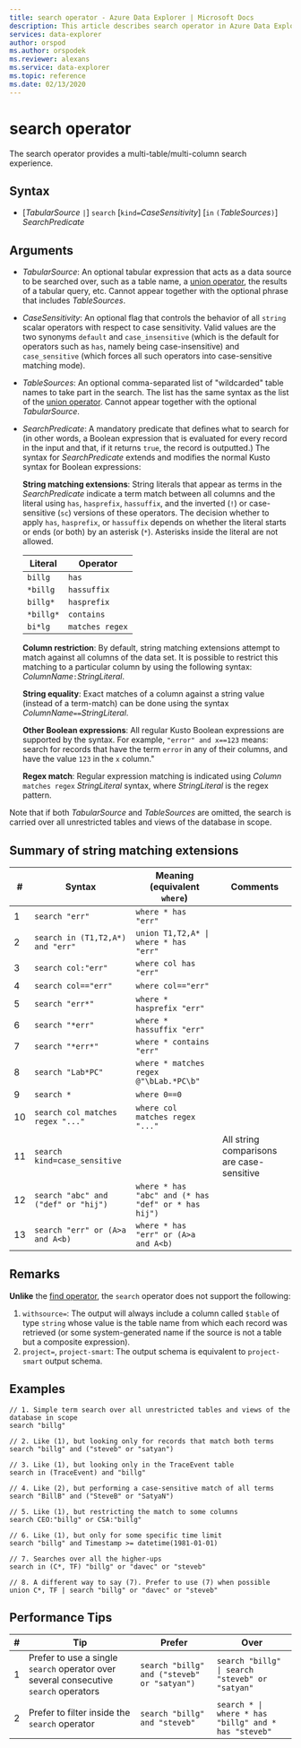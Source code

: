 ```yaml
---
title: search operator - Azure Data Explorer | Microsoft Docs
description: This article describes search operator in Azure Data Explorer.
services: data-explorer
author: orspod
ms.author: orspodek
ms.reviewer: alexans
ms.service: data-explorer
ms.topic: reference
ms.date: 02/13/2020
---
```

# search operator

The search operator provides a multi-table/multi-column search experience.

## Syntax

* [*TabularSource* `|`] `search` [`kind=`*CaseSensitivity*] [`in` `(`*TableSources*`)`] *SearchPredicate*

## Arguments

* *TabularSource*: An optional tabular expression that acts as a data source to be searched over,
  such as a table name, a [union operator](unionoperator.md), the results
  of a tabular query, etc. Cannot appear together with the optional phrase that includes *TableSources*.

* *CaseSensitivity*: An optional flag that controls the behavior of all `string` scalar operators
  with respect to case sensitivity. Valid values are the two synonyms `default` and `case_insensitive`
  (which is the default for operators such as `has`, namely being case-insensitive) and `case_sensitive`
  (which forces all such operators into case-sensitive matching mode).

* *TableSources*: An optional comma-separated list of "wildcarded" table names to take part in the search.
  The list has the same syntax as the list of the [union operator](unionoperator.md).
  Cannot appear together with the optional *TabularSource*.

* *SearchPredicate*: A mandatory predicate that defines what to search for (in other words,
  a Boolean expression that is evaluated for every record in the input and that, if it returns
  `true`, the record is outputted.)
  The syntax for *SearchPredicate* extends and modifies the normal Kusto syntax for Boolean expressions:

  **String matching extensions**: String literals that appear as terms in the *SearchPredicate* indicate a term
    match between all columns and the literal using `has`, `hasprefix`, `hassuffix`, and the inverted (`!`)
    or case-sensitive (`sc`) versions of these operators. The decision whether to apply `has`, `hasprefix`,
    or `hassuffix` depends on whether the literal starts or ends (or both) by an asterisk (`*`). Asterisks
    inside the literal are not allowed.

    |Literal   |Operator   |
    |----------|-----------|
    |`billg`   |`has`      |
    |`*billg`  |`hassuffix`|
    |`billg*`  |`hasprefix`|
    |`*billg*` |`contains` |
    |`bi*lg`   |`matches regex`|

  **Column restriction**: By default, string matching extensions attempt to match against all columns
    of the data set. It is possible to restrict this matching to a particular column by using
    the following syntax: *ColumnName*`:`*StringLiteral*.

  **String equality**: Exact matches of a column against a string value (instead of a term-match)
    can be done using the syntax *ColumnName*`==`*StringLiteral*.

  **Other Boolean expressions**: All regular Kusto Boolean expressions are supported by the syntax.
    For example, `"error" and x==123` means: search for records that have the term `error` in any
    of their columns, and have the value `123` in the `x` column."

  **Regex match**: Regular expression matching is indicated using *Column* `matches regex` *StringLiteral*
    syntax, where *StringLiteral* is the regex pattern.

Note that if both *TabularSource* and *TableSources* are omitted, the search is carried over all unrestricted tables
and views of the database in scope.

## Summary of string matching extensions

  |# |Syntax                                 |Meaning (equivalent `where`)           |Comments|
  |--|---------------------------------------|---------------------------------------|--------|
  | 1|`search "err"`                         |`where * has "err"`                    ||
  | 2|`search in (T1,T2,A*) and "err"`       |<code>union T1,T2,A* &#124; where * has "err"<code>   ||
  | 3|`search col:"err"`                     |`where col has "err"`                  ||
  | 4|`search col=="err"`                    |`where col=="err"`                     ||
  | 5|`search "err*"`                        |`where * hasprefix "err"`              ||
  | 6|`search "*err"`                        |`where * hassuffix "err"`              ||
  | 7|`search "*err*"`                       |`where * contains "err"`               ||
  | 8|`search "Lab*PC"`                      |`where * matches regex @"\bLab.*PC\b"`||
  | 9|`search *`                             |`where 0==0`                           ||
  |10|`search col matches regex "..."`       |`where col matches regex "..."`        ||
  |11|`search kind=case_sensitive`           |                                       |All string comparisons are case-sensitive|
  |12|`search "abc" and ("def" or "hij")`    |`where * has "abc" and (* has "def" or * has hij")`||
  |13|`search "err" or (A>a and A<b)`        |`where * has "err" or (A>a and A<b)`   ||

## Remarks

**Unlike** the [find operator](findoperator.md), the `search` operator does not support the following:

1. `withsource=`: The output will always include a column called `$table` of type `string` whose value
   is the table name from which each record was retrieved (or some system-generated name if the source
   is not a table but a composite expression).
2. `project=`, `project-smart`: The output schema is equivalent to `project-smart` output schema.

## Examples

```kusto
// 1. Simple term search over all unrestricted tables and views of the database in scope
search "billg"

// 2. Like (1), but looking only for records that match both terms
search "billg" and ("steveb" or "satyan")

// 3. Like (1), but looking only in the TraceEvent table
search in (TraceEvent) and "billg"

// 4. Like (2), but performing a case-sensitive match of all terms
search "BillB" and ("SteveB" or "SatyaN")

// 5. Like (1), but restricting the match to some columns
search CEO:"billg" or CSA:"billg"

// 6. Like (1), but only for some specific time limit
search "billg" and Timestamp >= datetime(1981-01-01)

// 7. Searches over all the higher-ups
search in (C*, TF) "billg" or "davec" or "steveb"

// 8. A different way to say (7). Prefer to use (7) when possible
union C*, TF | search "billg" or "davec" or "steveb"
```

## Performance Tips

  |# |Tip                                                                                  |Prefer                                        |Over                                                                    |
  |--|-------------------------------------------------------------------------------------|----------------------------------------------|------------------------------------------------------------------------|
  | 1| Prefer to use a single `search` operator over several consecutive `search` operators|`search "billg" and ("steveb" or "satyan")`   |<code>search "billg" &#124; search "steveb" or "satyan"<code>           ||
  | 2| Prefer to filter inside the `search` operator                                       |`search "billg" and "steveb"`                 |<code>search * &#124; where * has "billg" and * has "steveb"<code>      ||
